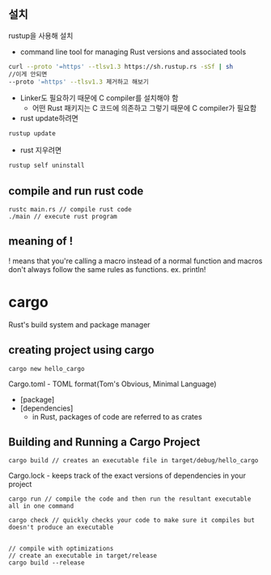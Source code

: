 ## 설치
rustup을 사용해 설치

- command line tool for managing Rust versions and associated tools

```bash
curl --proto '=https' --tlsv1.3 https://sh.rustup.rs -sSf | sh
//이게 안되면
--proto '=https' --tlsv1.3 제거하고 해보기
```

- Linker도 필요하기 때문에 C compiler를 설치해야 함
    - 어떤 Rust 패키지는 C 코드에 의존하고 그렇기 때문에 C compiler가 필요함
- rust update하려면

```bash
rustup update
```

- rust 지우려면

```bash
rustup self uninstall
```

## compile and run rust code
    rustc main.rs // compile rust code
    ./main // execute rust program

## meaning of !
! means that you're calling a macro instead of a normal function and macros don't always follow the same rules as functions.
ex. println!   
# cargo
Rust's build system and package manager

## creating project using cargo
    cargo new hello_cargo

Cargo.toml - TOML format(Tom's Obvious, Minimal Language)
- [package]
- [dependencies]
    - in Rust, packages of code are referred to as crates

## Building and Running a Cargo Project
    cargo build // creates an executable file in target/debug/hello_cargo

Cargo.lock - keeps track of the exact versions of dependencies in your project

    cargo run // compile the code and then run the resultant executable all in one command

    cargo check // quickly checks your code to make sure it compiles but doesn't produce an executable


    // compile with optimizations
    // create an executable in target/release
    cargo build --release 

